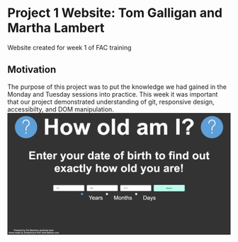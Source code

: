 # Project 1 Website: Tom Galligan and Martha Lambert
Website created for week 1 of FAC training

## Motivation
The purpose of this project was to put the knowledge we had gained in the Monday and Tuesday sessions into practice. 
This week it was important that our project demonstrated understanding of git, responsive design, accessibilty, and DOM manipulation.
![screenshot of site](site_screenshot.png)

